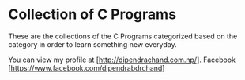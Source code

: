 # Collection of C Programs
These are the collections of the C Programs categorized based on the category in order to learn something new everyday.

You can view my profile at [http://dipendrachand.com.np/].
Facebook [https://www.facebook.com/dipendrabdrchand]
